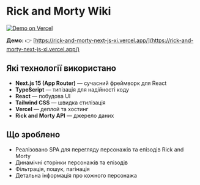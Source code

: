 # Rick and Morty Wiki

[![Demo on Vercel](https://img.shields.io/badge/Demo-online-brightgreen)](https://rick-and-morty-next-js-xi.vercel.app/)

**Демо:**
👉 [https://rick-and-morty-next-js-xi.vercel.app/](https://rick-and-morty-next-js-xi.vercel.app/)

## Які технології використано

- **Next.js 15 (App Router)** — сучасний фреймворк для React
- **TypeScript** — типізація для надійності коду
- **React** — побудова UI
- **Tailwind CSS** — швидка стилізація
- **Vercel** — деплой та хостинг
- **Rick and Morty API** — джерело даних

## Що зроблено

- Реалізовано SPA для перегляду персонажів та епізодів Rick and Morty
- Динамічні сторінки персонажів та епізодів
- Фільтрація, пошук, пагінація
- Детальна інформація про кожного персонажа



